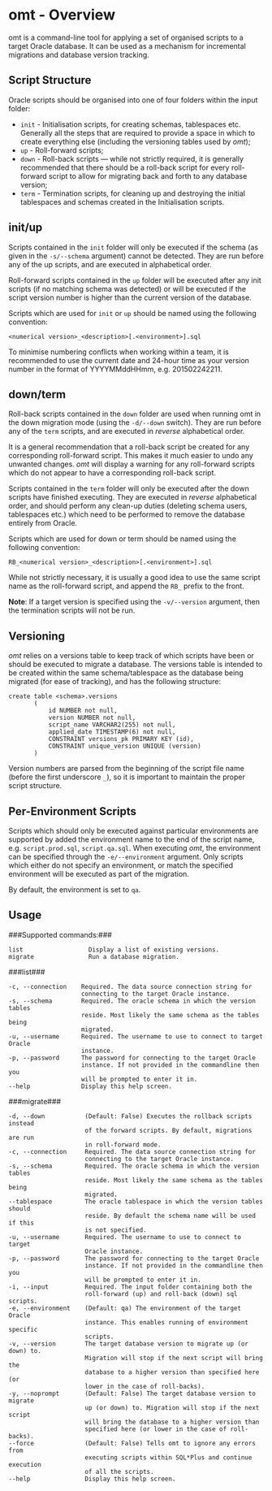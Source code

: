 # omt - Overview #

omt is a command-line tool for applying a set of organised scripts to a target Oracle database. It can be used as a mechanism for incremental migrations and database version tracking.

## Script Structure ##
Oracle scripts should be organised into one of four folders within the input folder:
* `init` - Initialisation scripts, for creating schemas, tablespaces etc. Generally all the steps that are required to provide a space in which to create everything else (including the versioning tables used by _omt_);
* `up` - Roll-forward scripts;
* `down` - Roll-back scripts — while not strictly required, it is generally recommended that there should be a roll-back script for every roll-forward script to allow for migrating back and forth to any database version;
* `term` - Termination scripts, for cleaning up and destroying the initial tablespaces and schemas created in the Initialisation scripts.

## init/up ##
Scripts contained in the `init` folder will only be executed if the schema (as given in the `-s/--schema` argument) cannot be detected. They are run before any of the up scripts, and are executed in alphabetical order.

Roll-forward scripts contained in the `up` folder will be executed after any init scripts (if no matching schema was detected) or will be executed if the script version number is higher than the current version of the database.

Scripts which are used for `init` or `up` should be named using the following convention:

```
<numerical version>_<description>[.<environment>].sql
```

To minimise numbering conflicts when working within a team, it is recommended to use the current date and 24-hour time as your version number in the format of YYYYMMddHHmm, e.g. 201502242211.

## down/term ##
Roll-back scripts contained in the `down` folder are used when running omt in the down migration mode (using the `-d/--down` switch). They are run before any of the `term` scripts, and are executed in _reverse_ alphabetical order.

It is a general recommendation that a roll-back script be created for any corresponding roll-forward script. This makes it much easier to undo any unwanted changes. _omt_ will display a warning for any roll-forward scripts which do not appear to have a corresponding roll-back script.

Scripts contained in the `term` folder will only be executed after the down scripts have finished executing. They are executed in _reverse_ alphabetical order, and should perform any clean-up duties (deleting schema users, tablespaces etc.) which need to be performed to remove the database entirely from Oracle.

Scripts which are used for down or term should be named using the following convention:
```
RB_<numerical version>_<description>[.<environment>].sql
```

While not strictly necessary, it is usually a good idea to use the same script name as the roll-forward script, and append the `RB_` prefix to the front.

__Note__: If a target version is specified using the `-v/--version` argument, then the termination scripts will not be run.

## Versioning ##
_omt_ relies on a versions table to keep track of which scripts have been or should be executed to migrate a database. The versions table is intended to be created within the same schema/tablespace as the database being migrated (for ease of tracking), and has the following structure:

```
create table <schema>.versions
       (
           id NUMBER not null,
           version NUMBER not null,
           script_name VARCHAR2(255) not null,
           applied_date TIMESTAMP(6) not null,
           CONSTRAINT versions_pk PRIMARY KEY (id),
           CONSTRAINT unique_version UNIQUE (version)
       )
```

Version numbers are parsed from the beginning of the script file name (before the first underscore `_`), so it is important to maintain the proper script structure.

## Per-Environment Scripts ##
Scripts which should only be executed against particular environments are supported by added the environment name to the end of the script name, e.g. `script.prod.sql`, `script.qa.sql`.
When executing _omt_, the environment can be specified through the `-e/--environment` argument. Only scripts which either do not specify an environment, or match the specified environment will be executed as part of the migration.

By default, the environment is set to `qa`.

## Usage ##

###Supported commands:###
	 
	list                  Display a list of existing versions.
	migrate               Run a database migration.
  
###list###

	-c, --connection    Required. The data source connection string for
						connecting to the target Oracle instance.
	-s, --schema        Required. The oracle schema in which the version tables
						reside. Most likely the same schema as the tables being
						migrated.
	-u, --username      Required. The username to use to connect to target Oracle
						instance.
	-p, --password      The password for connecting to the target Oracle
						instance. If not provided in the commandline then you
						will be prompted to enter it in.
	--help              Display this help screen.

###migrate###

	-d, --down           (Default: False) Executes the rollback scripts instead
						 of the forward scripts. By default, migrations are run
						 in roll-forward mode.
	-c, --connection     Required. The data source connection string for
						 connecting to the target Oracle instance.
	-s, --schema         Required. The oracle schema in which the version tables
						 reside. Most likely the same schema as the tables being
						 migrated.
	--tablespace         The oracle tablespace in which the version tables should
						 reside. By default the schema name will be used if this
						 is not specified.
	-u, --username       Required. The username to use to connect to target
						 Oracle instance.
	-p, --password       The password for connecting to the target Oracle
						 instance. If not provided in the commandline then you
						 will be prompted to enter it in.
	-i, --input          Required. The input folder containing both the
						 roll-forward (up) and roll-back (down) sql scripts.
	-e, --environment    (Default: qa) The environment of the target Oracle
						 instance. This enables running of environment specific
						 scripts.
	-v, --version        The target database version to migrate up (or down) to.
						 Migration will stop if the next script will bring the
						 database to a higher version than specified here (or
						 lower in the case of roll-backs).
	-y, --noprompt       (Default: False) The target database version to migrate
						 up (or down) to. Migration will stop if the next script
						 will bring the database to a higher version than
						 specified here (or lower in the case of roll-backs).
	--force              (Default: False) Tells omt to ignore any errors from
						 executing scripts within SQL*Plus and continue execution
						 of all the scripts.
	--help               Display this help screen.
